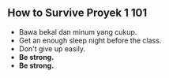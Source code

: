 ## How to Survive Proyek 1 101



* Bawa bekal dan minum yang cukup.
* Get an enough sleep night before the class.
* Don't give up easily.
* **Be strong.**
* **Be strong.**